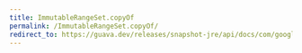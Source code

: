 ```yaml
---
title: ImmutableRangeSet.copyOf
permalink: /ImmutableRangeSet.copyOf/
redirect_to: https://guava.dev/releases/snapshot-jre/api/docs/com/google/common/collect/ImmutableRangeSet.html#copyOf-java.lang.Iterable-
---
```

